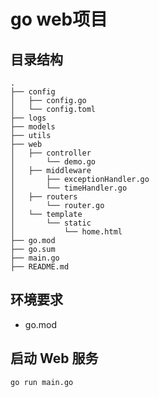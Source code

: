 # go web项目

## 目录结构

```
.
├── config
│   ├── config.go
│   └── config.toml
├── logs
├── models
├── utils
├── web
│   ├── controller
│       └── demo.go
│   ├── middleware
│       ├── exceptionHandler.go
│       └── timeHandler.go
│   ├── routers
│       └── router.go
│   └── template
│       └── static
│           └── home.html
├── go.mod
├── go.sum
├── main.go
├── README.md

```

## 环境要求

- go.mod



## 启动 Web 服务

```sh
go run main.go
```